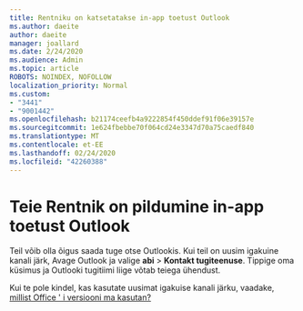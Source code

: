 ```yaml
---
title: Rentniku on katsetatakse in-app toetust Outlook
ms.author: daeite
author: daeite
manager: joallard
ms.date: 2/24/2020
ms.audience: Admin
ms.topic: article
ROBOTS: NOINDEX, NOFOLLOW
localization_priority: Normal
ms.custom:
- "3441"
- "9001442"
ms.openlocfilehash: b21174ceefb4a9222854f450ddef91f06e39157e
ms.sourcegitcommit: 1e624fbebbe70f064cd24e3347d70a75caedf840
ms.translationtype: MT
ms.contentlocale: et-EE
ms.lasthandoff: 02/24/2020
ms.locfileid: "42260388"
---
```

# <a name="your-tenant-is-piloting-in-app-support-for-outlook"></a>Teie Rentnik on pildumine in-app toetust Outlook

Teil võib olla õigus saada tuge otse Outlookis. Kui teil on uusim igakuine kanali järk, Avage Outlook ja valige **abi** > **Kontakt tugiteenuse**. Tippige oma küsimus ja Outlooki tugitiimi liige võtab teiega ühendust.

Kui te pole kindel, kas kasutate uusimat igakuise kanali järku, vaadake, [millist Office ' i versiooni ma kasutan?](https://support.office.com/article/932788B8-A3CE-44BF-BB09-E334518B8B19)